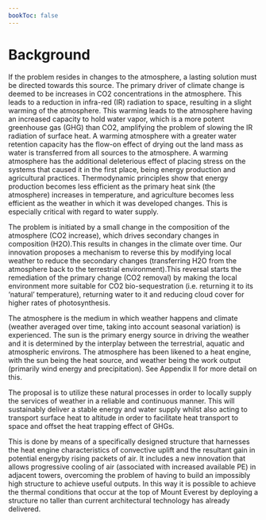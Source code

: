 ```yaml
---
bookToc: false
---
```


# Background

If the problem resides in changes to the atmosphere, a lasting solution must be directed towards this source.  The primary driver of climate change is deemed to be increases in CO2 concentrations in the atmosphere.  This leads to a reduction in infra-red (IR) radiation to space, resulting in a slight warming of the atmosphere.  This warming leads to the atmosphere having an increased capacity to hold water vapor, which is a more potent greenhouse gas (GHG) than CO2, amplifying the problem of slowing the IR radiation of surface heat.  A warming atmosphere with a greater water retention capacity has the flow-on effect of drying out the land mass as water is transferred from all sources to the atmosphere.  A warming atmosphere has the additional deleterious effect of placing stress on the systems that caused it in the first place, being energy production and agricultural practices.  Thermodynamic principles show that energy production becomes less efficient as the primary heat sink (the atmosphere) increases in temperature, and agriculture becomes less efficient as the weather in which it was developed changes.  This is especially critical with regard to water supply.

The problem is initiated by a small change in the composition of the atmosphere (CO2 increase), which drives secondary changes in composition (H2O).This results in changes in the climate over time.  Our innovation proposes a mechanism to reverse this by modifying local weather to reduce the secondary changes (transferring H2O from the atmosphere back to the terrestrial environment).This reversal starts the remediation of the primary change (CO2 removal) by making the local environment more suitable for CO2 bio-sequestration (i.e. returning it to its ‘natural’ temperature), returning water to it and reducing cloud cover for higher rates of photosynthesis.

The atmosphere is the medium in which weather happens and climate (weather averaged over time, taking into account seasonal variation) is experienced.  The sun is the primary energy source in driving the weather and it is determined by the interplay between the terrestrial, aquatic and atmospheric environs.  The atmosphere has been likened to a heat engine, with the sun being the heat source, and weather being the work output (primarily wind energy and precipitation).  See Appendix II for more detail on this.

The proposal is to utilize these natural processes in order to locally supply the services of weather in a reliable and continuous manner.  This will sustainably deliver a stable energy and water supply whilst also acting to transport surface heat to altitude in order to facilitate heat transport to space and offset the heat trapping effect of GHGs.

This is done by means of a specifically designed structure that harnesses the heat engine characteristics of convective uplift and the resultant gain in potential energyby rising packets of air. It includes a new innovation that allows progressive cooling of air (associated with increased available PE) in adjacent towers, overcoming the problem of having to build an impossibly high structure to achieve useful outputs.  In this way it is possible to achieve the thermal conditions that occur at the top of Mount Everest by deploying a structure no taller than current architectural technology has already delivered.  
